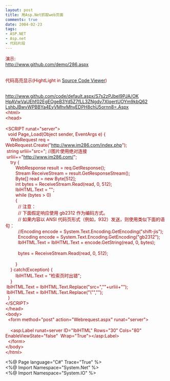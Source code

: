 ```yaml
---
layout: post
title: 用Asp.Net抓取web页面
comments: true
date: 2004-02-23
tags:
- ASP.NET
- Asp.net
- 代码片段
---
```


<p><span style="color: #990000;">演示:<br /><a href="http://www.github.com/demo/286.aspx" target="_blank">http://www.github.com/demo/286.aspx</a></span></p>
<p><span style="color: #990000;"><br />代码高亮显示(HightLight in <a href="http://www.github.com/scv/">Source Code Viewer</a>)</span></p>
<p><span style="color: #990000;"><br /><a href="http://www.github.com/code/default.aspx/S7s2zPJbeI9PJA/OKHpAVwVaUEhf02EgEOgeB3Yd5Z7fLL3ZNgdv7XIqertUOYm9kbQ62LshbJBwvWPBBYa4EyVMhvMhyEDPH8chU5ornn8=.Aspx" target="_blank">http://www.github.com/code/default.aspx/S7s2zPJbeI9PJA/OK<br />HpAVwVaUEhf02EgEOgeB3Yd5Z7fLL3ZNgdv7XIqertUOYm9kbQ62<br />LshbJBwvWPBBYa4EyVMhvMhyEDPH8chU5ornn8=.Aspx</a></span><br /><span style="color: #990000;">&lt;html&gt;<br />&lt;head&gt;<br /> </span><br /><span style="color: #990000;">&lt;SCRIPT runat="server"&gt;<br />  void Page_Load(Object sender, EventArgs e) {</span><br /><span style="color: #990000;">    WebRequest req = WebRequest.Create("<a href="http://www.im286.com/index.php" target="_blank">http://www.im286.com/index.php</a>");<br /> string urliii="src="; //图片使用绝对连接<br /> urliii+="<a href="http://www.im286.com/" target="_blank">http://www.im286.com/</a>";<br />    try {<br />        WebResponse result = req.GetResponse();<br />        Stream ReceiveStream = result.GetResponseStream();</span><br /><span style="color: #990000;">        Byte[] read = new Byte[512];<br />        int bytes = ReceiveStream.Read(read, 0, 512);</span><br /><span style="color: #990000;">        lblHTML.Text = "";<br />        while (bytes &gt; 0)<br />        {</span><br /><span style="color: #990000;">          // 注意：<br />          // 下面假定响应使用 gb2312 作为编码方式。<br />          // 如果内容以 ANSI 代码页形式（例如，932）发送，则使用类似下面的语句：<br />          //Encoding encode = System.Text.Encoding.GetEncoding("shift-jis");<br />          Encoding encode = System.Text.Encoding.GetEncoding("gb2312");<br />          lblHTML.Text = lblHTML.Text + encode.GetString(read, 0, bytes);<br />   <br />          bytes = ReceiveStream.Read(read, 0, 512);<br />   <br />        }<br />    } catch(Exception) {<br />        lblHTML.Text = "检索页时出错";<br />    }<br /> lblHTML.Text = lblHTML.Text.Replace("src=",""+urliii+"");<br /> lblHTML.Text = lblHTML.Text.Replace("\"","");<br />  }<br />&lt;/SCRIPT&gt;<br />&lt;/head&gt;</span><br /><span style="color: #990000;">&lt;body&gt;</span><br /><span style="color: #990000;">  &lt;form method="post" action="Webrequest.aspx" runat="server"&gt;<br />   <br />    &lt;asp:Label runat=server ID="lblHTML" Rows="30" Cols="80" EnableViewState="false"  Wrap="True"&gt;&lt;/asp:Label&gt;<br />  &lt;/form&gt;</span><br /><span style="color: #990000;">&lt;/body&gt;<br />&lt;/html&gt;</span></p>
<p>&lt;%@ Page language="C#" Trace="True" %&gt;<br />&lt;%@ Import Namespace="System.Net" %&gt;<br />&lt;%@ Import Namespace="System.IO" %&gt;</p>				
